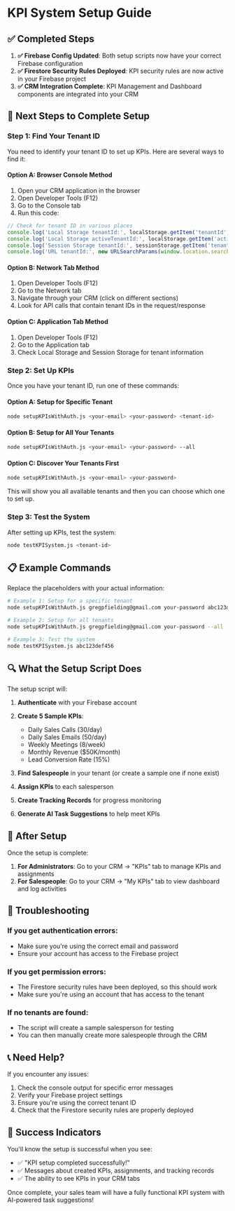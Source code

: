 # KPI System Setup Guide

## ✅ Completed Steps

1. **✅ Firebase Config Updated**: Both setup scripts now have your correct Firebase configuration
2. **✅ Firestore Security Rules Deployed**: KPI security rules are now active in your Firebase project
3. **✅ CRM Integration Complete**: KPI Management and Dashboard components are integrated into your CRM

## 🚀 Next Steps to Complete Setup

### Step 1: Find Your Tenant ID

You need to identify your tenant ID to set up KPIs. Here are several ways to find it:

#### Option A: Browser Console Method
1. Open your CRM application in the browser
2. Open Developer Tools (F12)
3. Go to the Console tab
4. Run this code:
```javascript
// Check for tenant ID in various places
console.log('Local Storage tenantId:', localStorage.getItem('tenantId'));
console.log('Local Storage activeTenantId:', localStorage.getItem('activeTenantId'));
console.log('Session Storage tenantId:', sessionStorage.getItem('tenantId'));
console.log('URL tenantId:', new URLSearchParams(window.location.search).get('tenantId'));
```

#### Option B: Network Tab Method
1. Open Developer Tools (F12)
2. Go to the Network tab
3. Navigate through your CRM (click on different sections)
4. Look for API calls that contain tenant IDs in the request/response

#### Option C: Application Tab Method
1. Open Developer Tools (F12)
2. Go to the Application tab
3. Check Local Storage and Session Storage for tenant information

### Step 2: Set Up KPIs

Once you have your tenant ID, run one of these commands:

#### Option A: Setup for Specific Tenant
```bash
node setupKPIsWithAuth.js <your-email> <your-password> <tenant-id>
```

#### Option B: Setup for All Your Tenants
```bash
node setupKPIsWithAuth.js <your-email> <your-password> --all
```

#### Option C: Discover Your Tenants First
```bash
node setupKPIsWithAuth.js <your-email> <your-password>
```
This will show you all available tenants and then you can choose which one to set up.

### Step 3: Test the System

After setting up KPIs, test the system:

```bash
node testKPISystem.js <tenant-id>
```

## 📋 Example Commands

Replace the placeholders with your actual information:

```bash
# Example 1: Setup for a specific tenant
node setupKPIsWithAuth.js gregpfielding@gmail.com your-password abc123def456

# Example 2: Setup for all tenants
node setupKPIsWithAuth.js gregpfielding@gmail.com your-password --all

# Example 3: Test the system
node testKPISystem.js abc123def456
```

## 🔍 What the Setup Script Does

The setup script will:

1. **Authenticate** with your Firebase account
2. **Create 5 Sample KPIs**:
   - Daily Sales Calls (30/day)
   - Daily Sales Emails (50/day)
   - Weekly Meetings (8/week)
   - Monthly Revenue ($50K/month)
   - Lead Conversion Rate (15%)

3. **Find Salespeople** in your tenant (or create a sample one if none exist)

4. **Assign KPIs** to each salesperson

5. **Create Tracking Records** for progress monitoring

6. **Generate AI Task Suggestions** to help meet KPIs

## 🎯 After Setup

Once the setup is complete:

1. **For Administrators**: Go to your CRM → "KPIs" tab to manage KPIs and assignments
2. **For Salespeople**: Go to your CRM → "My KPIs" tab to view dashboard and log activities

## 🔧 Troubleshooting

### If you get authentication errors:
- Make sure you're using the correct email and password
- Ensure your account has access to the Firebase project

### If you get permission errors:
- The Firestore security rules have been deployed, so this should work
- Make sure you're using an account that has access to the tenant

### If no tenants are found:
- The script will create a sample salesperson for testing
- You can then manually create more salespeople through the CRM

## 📞 Need Help?

If you encounter any issues:

1. Check the console output for specific error messages
2. Verify your Firebase project settings
3. Ensure you're using the correct tenant ID
4. Check that the Firestore security rules are properly deployed

## 🎉 Success Indicators

You'll know the setup is successful when you see:
- ✅ "KPI setup completed successfully!"
- ✅ Messages about created KPIs, assignments, and tracking records
- ✅ The ability to see KPIs in your CRM tabs

Once complete, your sales team will have a fully functional KPI system with AI-powered task suggestions! 